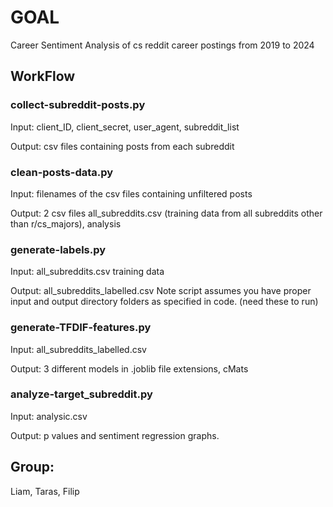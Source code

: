 # GOAL
Career Sentiment Analysis of cs reddit career postings from 2019 to 2024

## WorkFlow

### collect-subreddit-posts.py
Input: client_ID, client_secret, user_agent, subreddit_list

Output: csv files containing posts from each subreddit


### clean-posts-data.py
Input: filenames of the csv files containing unfiltered posts

Output: 2 csv files
all_subreddits.csv (training data from all subreddits other than r/cs_majors), analysis


### generate-labels.py
Input: all_subreddits.csv training data

Output: all_subreddits_labelled.csv
Note script assumes you have proper input and output directory folders as specified in code. (need these to run)


### generate-TFDIF-features.py
Input: all_subreddits_labelled.csv

Output: 3 different models in .joblib file extensions, cMats


### analyze-target_subreddit.py
Input: analysic.csv

Output: p values and sentiment regression graphs.



## Group: 
Liam, Taras, Filip






